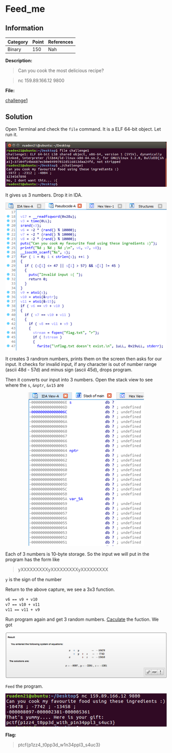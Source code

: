 # Feed_me

## Information

**Category** | **Point** | **References**
--- | --- | ---
Binary | 150 | Nah

**Description:**

>Can you cook the most delicious recipe?

>nc 159.89.166.12 9800

**File:**

[challenge1](./challenge1)

## Solution

Open Terminal and check the `file` command. It is a ELF 64-bit object. Let run it.

<p align = "center">
    <img src="./images/run_file.png">
</p>

It gives us 3 numbers. Drop it in IDA.

<p align = "center">
    <img src="./images/drop_it_in_IDA.PNG">
</p>

It creates 3 randrom numbers, prints them on the screen then asks for our input. It checks for invalid input, if any character is out of number range (ascii 48d - 57d) and minus sign (ascii 45d), drops program.

Then it converts our input into 3 numbers. Open the stack view to see where the `s`, `&nptr`, `&v15` are

<p align = "center">
    <img src="./images/input_stack_view.PNG">
</p>

Each of 3 numbers is 10-byte storage. So the input we will put in the program has the form like 

> yXXXXXXXXXyXXXXXXXXXyXXXXXXXXX

`y` is the sign of the number

Return to the above capture, we see a 3x3 function.

```
v6 == v9 + v10
v7 == v10 + v11
v11 == v11 + v9
```

Run program again and get 3 random numbers. [Caculate](https://www.mathportal.org/calculators/system-of-equations-solver/system-3x3.php) the fuction. We got

<p align = "center">
    <img src="./images/caculate_online.PNG">
</p>

`Feed` the program.

<p align = "center">
    <img src="./images/flag.png">
</p>

**Flag:**
> ptcf{p1zz4_t0pp3d_w1n34ppl3_s4uc3}

